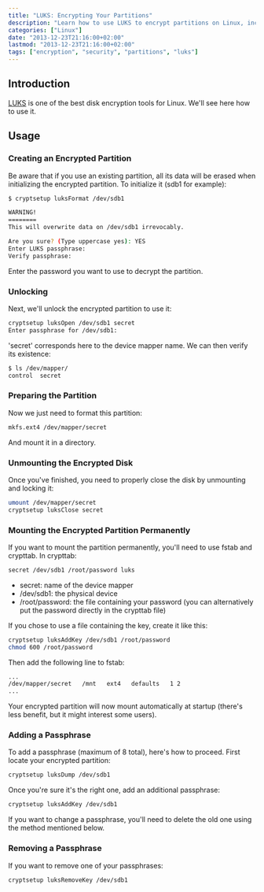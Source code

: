 ```yaml
---
title: "LUKS: Encrypting Your Partitions"
description: "Learn how to use LUKS to encrypt partitions on Linux, including creating encrypted partitions, unlocking them, and managing passphrases."
categories: ["Linux"]
date: "2013-12-23T21:16:00+02:00"
lastmod: "2013-12-23T21:16:00+02:00"
tags: ["encryption", "security", "partitions", "luks"]
---
```


## Introduction

[LUKS](https://en.wikipedia.org/wiki/Linux_Unified_Key_Setup) is one of the best disk encryption tools for Linux. We'll see here how to use it.

## Usage

### Creating an Encrypted Partition

Be aware that if you use an existing partition, all its data will be erased when initializing the encrypted partition. To initialize it (sdb1 for example):

```bash
$ cryptsetup luksFormat /dev/sdb1 

WARNING!
========
This will overwrite data on /dev/sdb1 irrevocably.

Are you sure? (Type uppercase yes): YES
Enter LUKS passphrase: 
Verify passphrase:
```

Enter the password you want to use to decrypt the partition.

### Unlocking

Next, we'll unlock the encrypted partition to use it:

```bash
cryptsetup luksOpen /dev/sdb1 secret
Enter passphrase for /dev/sdb1:
```

'secret' corresponds here to the device mapper name. We can then verify its existence:

```bash
$ ls /dev/mapper/
control  secret
```

### Preparing the Partition

Now we just need to format this partition:

```bash
mkfs.ext4 /dev/mapper/secret
```

And mount it in a directory.

### Unmounting the Encrypted Disk

Once you've finished, you need to properly close the disk by unmounting and locking it:

```bash
umount /dev/mapper/secret
cryptsetup luksClose secret
```

### Mounting the Encrypted Partition Permanently

If you want to mount the partition permanently, you'll need to use fstab and crypttab. In crypttab:

```bash
secret /dev/sdb1 /root/password luks
```

* secret: name of the device mapper
* /dev/sdb1: the physical device
* /root/password: the file containing your password (you can alternatively put the password directly in the crypttab file)

If you chose to use a file containing the key, create it like this:

```bash
cryptsetup luksAddKey /dev/sdb1 /root/password
chmod 600 /root/password
```

Then add the following line to fstab:

```bash
...
/dev/mapper/secret   /mnt   ext4   defaults   1 2
...
```

Your encrypted partition will now mount automatically at startup (there's less benefit, but it might interest some users).

### Adding a Passphrase

To add a passphrase (maximum of 8 total), here's how to proceed. First locate your encrypted partition:

```bash
cryptsetup luksDump /dev/sdb1
```

Once you're sure it's the right one, add an additional passphrase:

```bash
cryptsetup luksAddKey /dev/sdb1
```

If you want to change a passphrase, you'll need to delete the old one using the method mentioned below.

### Removing a Passphrase

If you want to remove one of your passphrases:

```bash
cryptsetup luksRemoveKey /dev/sdb1
```
